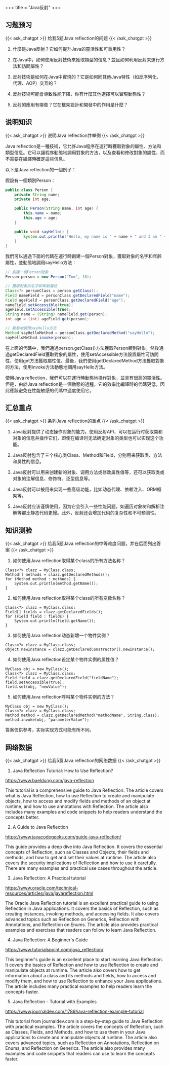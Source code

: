 +++
title = "Java反射"
+++
## 习题预习
{{< ask_chatgpt >}}
给我5题Java reflection的问题
{{< /ask_chatgpt >}}



1. 什麼是Java反射？它如何提升Java的靈活性和可重用性？

2. 在Java中，如何使用反射技術來獲取類型的信息？並且如何利用反射来運行方法和訪問屬性？

3. 反射技術是如何在Java中實現的？它是如何同其他Java特性（如反序列化、代理、AOP）交互的？

4. 反射技術可能會導致性能下降，你有什麼其他選擇可以實現動態性？

5. 反射的應用有哪些？它在框架設計和開發中的作用是什麼？   

## 说明知识
{{< ask_chatgpt >}}
说明Java reflection并举例
{{< /ask_chatgpt >}}



Java reflection是一種技術，它允許Java程序在運行時獲取對象的屬性、方法和類型信息。它可以讓程序動態地調用對象的方法，以及查看和修改對象的屬性，而不需要在編譯時確定這些信息。

以下是Java reflection的一個例子：

假設有一個類別Person：

```java
public class Person {
    private String name;
    private int age;

    public Person(String name, int age) {
        this.name = name;
        this.age = age;
    }

    public void sayHello() {
        System.out.println("Hello, my name is " + name + " and I am " + age + " years old.");
    }
}
```

我們可以通過下面的代碼在運行時創建一個Person對象，獲取對象的名字和年齡屬性，並動態地調用sayHello方法：

```java
// 創建一個Person對象
Person person = new Person("Tom", 18);

// 獲取對象的名字和年齡屬性
Class<?> personClass = person.getClass();
Field nameField = personClass.getDeclaredField("name");
Field ageField = personClass.getDeclaredField("age");
nameField.setAccessible(true);
ageField.setAccessible(true);
String name = (String) nameField.get(person);
int age = (int) ageField.get(person);

// 動態地調用sayHello方法
Method sayHelloMethod = personClass.getDeclaredMethod("sayHello");
sayHelloMethod.invoke(person);
```

在上面的代碼中，我們通過person.getClass()方法獲取Person類別對象，然後通過getDeclaredField獲取對象的屬性，使用setAccessible方法設置屬性可訪問性，使用get方法獲取屬性值。最後，我們使用getDeclaredMethod方法獲取對象的方法，使用invoke方法動態地調用sayHello方法。

使用Java reflection，我們可以在運行時動態地操作對象，並具有很高的靈活性。但是，由於Java reflection是一個動態的過程，它的效率比編譯時的代碼更低，因此應該避免在性能敏感的代碼中過度使用它。   

## 汇总重点
{{< ask_chatgpt >}}
条列Java reflection的重点
{{< /ask_chatgpt >}}



1. Java反射提供了动态操作对象的能力。使用反射API，可以在运行时获取类和对象的信息并操作它们，即使在编译时无法确定对象的类型也可以实现这个功能。

2. Java反射包含了三个核心类Class、Method和Field，分别用来获取类、方法和属性的信息。

3. Java反射可以用来创建新的对象、调用方法或修改属性值等，还可以获取类或对象的注解信息、修饰符、泛型信息等。

4. Java反射可以被用来实现一些高级功能，比如动态代理、依赖注入、ORM框架等。

5. Java反射应该谨慎使用，因为它会引入一些性能问题，如遍历对象树和解析注解等都比静态代码更慢。此外，反射还会增加代码的复杂性和不可预测性。   

## 知识测验
{{< ask_chatgpt >}}
给我5题Java reflection的中等难度问题，并在后面列出答案
{{< /ask_chatgpt >}}



1. 如何使用Java reflection取得某个class的所有方法名称？

```
Class<?> clazz = MyClass.class;
Method[] methods = clazz.getDeclaredMethods();
for (Method method : methods) {
    System.out.println(method.getName());
}
```

2. 如何使用Java reflection取得某个class的所有变数名称？

```
Class<?> clazz = MyClass.class;
Field[] fields = clazz.getDeclaredFields();
for (Field field : fields) {
    System.out.println(field.getName());
}
```

3. 如何使用Java reflection动态新增一个物件实例？

```
Class<?> clazz = MyClass.class;
Object newInstance = clazz.getDeclaredConstructor().newInstance();
```

4. 如何使用Java reflection设定某个物件实例的属性值？

```
MyClass obj = new MyClass();
Class<?> clazz = MyClass.class;
Field field = clazz.getDeclaredField("fieldName");
field.setAccessible(true);
field.set(obj, "newValue");
```

5. 如何使用Java reflection呼叫某个物件实例的方法？

```
MyClass obj = new MyClass();
Class<?> clazz = MyClass.class;
Method method = clazz.getDeclaredMethod("methodName", String.class);
method.invoke(obj, "parameterValue");
```

答案仅供参考，实际实现方式可能有所不同。   

## 网络数据
{{< ask_chatgpt >}}
给我5篇Java reflection的网络数据
{{< /ask_chatgpt >}}



1. Java Reflection Tutorial: How to Use Reflection? 

https://www.baeldung.com/java-reflection 

This tutorial is a comprehensive guide to Java Reflection. The article covers what is Java Reflection, how to use Reflection to create and manipulate objects, how to access and modify fields and methods of an object at runtime, and how to use annotations with Reflection. The article also includes many examples and code snippets to help readers understand the concepts better. 

2. A Guide to Java Reflection 

https://www.javacodegeeks.com/guide-java-reflection/ 

This guide provides a deep dive into Java Reflection. It covers the essential concepts of Reflection, such as Classes and Objects, their fields and methods, and how to get and set their values at runtime. The article also covers the security implications of Reflection and how to use it carefully. There are many examples and practical use cases throughout the article. 

3. Java Reflection: A Practical tutorial 

https://www.oracle.com/technical-resources/articles/java/javareflection.html 

The Oracle Java Reflection tutorial is an excellent practical guide to using Reflection in Java applications. It covers the basics of Reflection, such as creating instances, invoking methods, and accessing fields. It also covers advanced topics such as Reflection on Generics, Reflection with Annotations, and Reflection on Enums. The article also provides practical examples and exercises that readers can follow to learn Java Reflection. 

4. Java Reflection: A Beginner's Guide 

https://www.tutorialspoint.com/java_reflection/ 

This beginner's guide is an excellent place to start learning Java Reflection. It covers the basics of Reflection and how to use Reflection to create and manipulate objects at runtime. The article also covers how to get information about a class and its methods and fields, how to access and modify them, and how to use Reflection to enhance your Java applications. The article includes many practical examples to help readers learn the concepts faster. 

5. Java Reflection – Tutorial with Examples 

https://www.journaldev.com/1789/java-reflection-example-tutorial 

This tutorial from journaldev.com is a step-by-step guide to Java Reflection with practical examples. The article covers the concepts of Reflection, such as Classes, Fields, and Methods, and how to use them in your Java applications to create and manipulate objects at runtime. The article also covers advanced topics, such as Reflection on Annotations, Reflection on Enums, and Reflection on Generics. The article also provides many examples and code snippets that readers can use to learn the concepts faster.   

